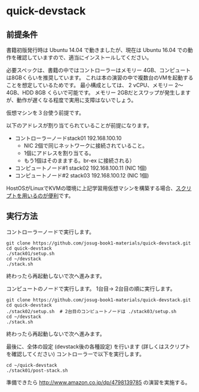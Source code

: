 # quick-devstack

## 前提条件

書籍初版発行時は Ubuntu 14.04 で動きましたが、現在は Ubuntu 16.04 での動作を確認していますので、適当にインストールしてください。

必要スペックは、書籍の中ではコントローラーはメモリー 4GB、コンピュートは8GBくらいを推奨しています。
これは本の演習の中で複数台のVMを起動することを想定しているためです。
最小構成としては、 2 vCPU、メモリー 2〜4GB、HDD 8GB くらいで可能です。
メモリー 2GBだとスワップが発生しますが、動作が遅くなる程度で実用に支障はないでしょう。

仮想マシンを３台使う前提です。

以下のアドレスが割り当てられていることが前提になります。

* コントローラーノードstack01 192.168.100.10
  * NIC 2個で同じネットワークに接続されていること。
  * 1個にアドレスを割り当てる。
  * もう1個はそのままする。br-ex に接続される）
* コンピュートノード#1 stack02 192.168.100.11 (NIC 1個)
* コンピュートノード#2 stack03 192.168.100.12 (NIC 1個)

HostOSがLinuxでKVMの環境に上記学習用仮想マシンを構築する場合、[スクリプトを用いるのが便利](https://github.com/1484/ubuntu-virtinst)です。

## 実行方法

コントローラーノードで実行します。

```
git clone https://github.com/josug-book1-materials/quick-devstack.git
cd quick-devstack
./stack01/setup.sh
cd ~/devstack
./stack.sh
```

終わったら再起動しないで次へ進みます。

コンピュートのノードで実行します。
1台目→ 2台目の順に実行します。

```
git clone https://github.com/josug-book1-materials/quick-devstack.git
cd quick-devstack
./stack02/setup.sh  # 2台目のコンピュートノードは ./stack03/setup.sh
cd ~/devstack
./stack.sh
```
終わったら再起動しないで次へ進みます。

最後に、全体の設定 (devstack後の各種設定) を行います (詳しくはスクリプトを確認してください)
コントローラーで以下を実行します。
```
cd ~/quick-devstack
./stack01/post-stack.sh
```

準備できたら http://www.amazon.co.jp/dp/4798139785 の演習を実施する。
